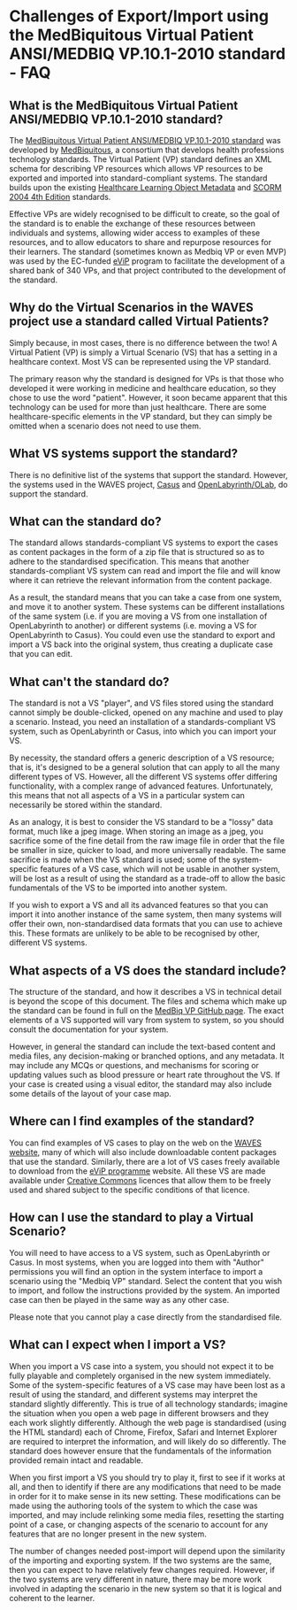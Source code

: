# Challenges of Export/Import using the MedBiquitous Virtual Patient ANSI/MEDBIQ VP.10.1-2010 standard - FAQ

## What is the MedBiquitous Virtual Patient ANSI/MEDBIQ VP.10.1-2010 standard?
The [MedBiquitous Virtual Patient ANSI/MEDBIQ VP.10.1-2010 standard](https://medbiq.org/medbiquitous_virtual_patient) was developed by [MedBiquitous](https://medbiq.org), a consortium that develops health professions technology standards. The Virtual Patient (VP) standard defines an XML schema for describing VP resources which allows VP resources to be exported and imported into standard-compliant systems. The standard builds upon the existing [Healthcare Learning Object Metadata](https://hmedbiq.org/healthcare_learning_object_metadata) and [SCORM 2004 4th Edition](http://www.adlnet.gov/research/scorm/scorm-2004-4th-edition/) standards.

Effective VPs are widely recognised to be difficult to create, so the goal of the standard is to enable the exchange of these resources between individuals and systems, allowing wider access to examples of these resources, and to allow educators to share and repurpose resources for their learners. The standard (sometimes known as Medbiq VP or even MVP) was used by the EC-funded [eViP](http://virtualpatients.eu) program to facilitate the development of a shared bank of 340 VPs, and that project contributed to the development of the standard.

## Why do the Virtual Scenarios in the WAVES project use a standard called Virtual Patients?
Simply because, in most cases, there is no difference between the two! A Virtual Patient (VP) is simply a Virtual Scenario (VS) that has a setting in a healthcare context. Most VS can be represented using the VP standard.

The primary reason why the standard is designed for VPs is that those who developed it were working in medicine and healthcare education, so they chose to use the word "patient". However, it soon became apparent that this technology can be used for more than just healthcare. There are some healthcare-specific elements in the VP standard, but they can simply be omitted when a scenario does not need to use them.

## What VS systems support the standard?
There is no definitive list of the systems that support the standard. However, the systems used in the WAVES project, [Casus](https://www.instruct.eu/en/) and [OpenLabyrinth/OLab](http://openlabyrinth.ca), do support the standard.

## What can the standard do?
The standard allows standards-compliant VS systems to export the cases as content packages in the form of a zip file that is structured so as to adhere to the standardised specification. This means that another standards-compliant VS system can read and import the file and will know where it can retrieve the relevant information from the content package.

As a result, the standard means that you can take a case from one system, and move it to another system. These systems can be different installations of the same system (i.e. if you are moving a VS from one installation of OpenLabyrinth to another) or different systems (i.e. moving a VS for OpenLabyrinth to Casus). You could even use the standard to export and import a VS back into the original system, thus creating a duplicate case that you can edit.

## What can't the standard do?
The standard is not a VS "player", and VS files stored using the standard cannot simply be double-clicked, opened on any machine and used to play a scenario. Instead, you need an installation of a standards-compliant VS system, such as OpenLabyrinth or Casus, into which you can import your VS.

By necessity, the standard offers a generic description of a VS resource; that is, it's designed to be a general solution that can apply to all the many different types of VS. However, all the different VS systems offer differing functionality, with a complex range of advanced features. Unfortunately, this means that not all aspects of a VS in a particular system can necessarily be stored within the standard.

As an analogy, it is best to consider the VS standard to be a "lossy" data format, much like a jpeg image. When storing an image as a jpeg, you sacrifice some of the fine detail from the raw image file in order that the file be smaller in size, quicker to load, and more universally readable. The same sacrifice is made when the VS standard is used; some of the system-specific features of a VS case, which will not be usable in another system, will be lost as a result of using the standard as a trade-off to allow the basic fundamentals of the VS to be imported into another system.

If you wish to export a VS and all its advanced features so that you can import it into another instance of the same system, then many systems will offer their own, non-standardised data formats that you can use to achieve this. These formats are unlikely to be able to be recognised by other, different VS systems.

## What aspects of a VS does the standard include?
The structure of the standard, and how it describes a VS in technical detail is beyond the scope of this document. The files and schema which make up the standard can be found in full on the [MedBiq VP GitHub page](https://github.com/medbiq/medbiq/tree/master/virtualpatientdata/v1). The exact elements of a VS supported will vary from system to system, so you should consult the documentation for your system.

However, in general the standard can include the text-based content and media files, any decision-making or branched options, and any metadata. It may include any MCQs or questions, and mechanisms for scoring or updating values such as blood pressure or heart rate throughout the VS. If your case is created using a visual editor, the standard may also include some details of the layout of your case map.

## Where can I find examples of the standard?
You can find examples of VS cases to play on the web on the [WAVES website](http://www.wavesnetwork.eu/index.php?pg=toolkit--d-3-2-exemplar-scenarios), many of which will also include downloadable content packages that use the standard. Similarly, there are a lot of VS cases freely available to download from the [eViP programme](http://virtualpatients.eu/referatory) website. All these VS are made available under [Creative Commons](http://www.creativecommons.org) licences that allow them to be freely used and shared subject to the specific conditions of that licence.
      
## How can I use the standard to play a Virtual Scenario?
You will need to have access to a VS system, such as OpenLabyrinth or Casus. In most systems, when you are logged into them with "Author" permissions you will find an option in the system interface to import a scenario using the "Medbiq VP" standard. Select the content that you wish to import, and follow the instructions provided by the system. An imported case can then be played in the same way as any other case.

Please note that you cannot play a case directly from the standardised file.

## What can I expect when I import a VS?
When you import a VS case into a system, you should not expect it to be fully playable and completely organised in the new system immediately. Some of the system-specific features of a VS case may have been lost as a result of using the standard, and different systems may interpret the standard slightly differently. This is true of all technology standards; imagine the situation when you open a web page in different browsers and they each work slightly differently. Although the web page is standardised (using the HTML standard) each of Chrome, Firefox, Safari and Internet Explorer are required to interpret the information, and will likely do so differently. The standard does however ensure that the fundamentals of the information provided remain intact and readable.

When you first import a VS you should try to play it, first to see if it works at all, and then to identify if there are any modifications that need to be made in order for it to make sense in its new setting. These modifications can be made using the authoring tools of the system to which the case was imported, and may include relinking some media files, resetting the starting point of a case, or changing aspects of the scenario to account for any features that are no longer present in the new system.

The number of changes needed post-import will depend upon the similarity of the importing and exporting system. If the two systems are the same, then you can expect to have relatively few changes required. However, if the two systems are very different in nature, there may be more work involved in adapting the scenario in the new system so that it is logical and coherent to the learner.
